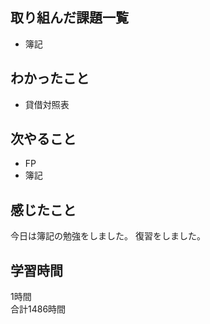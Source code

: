## 取り組んだ課題一覧
- 簿記

## わかったこと
- 貸借対照表

## 次やること
- FP
- 簿記

## 感じたこと
今日は簿記の勉強をしました。
復習をしました。

## 学習時間
1時間<br />
合計1486時間
